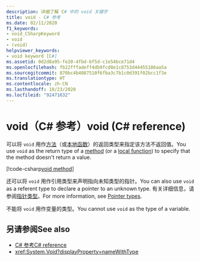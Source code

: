 ```yaml
---
description: 详细了解 C# 中的 void 关键字
title: void - C# 参考
ms.date: 02/11/2020
f1_keywords:
- void_CSharpKeyword
- void
- (void)
helpviewer_keywords:
- void keyword [C#]
ms.assetid: 0d2d8a95-fe20-4fbd-bf5d-c1e54bce71d4
ms.openlocfilehash: fb22fffadeff4db9fcd8e1c8753d44455186aa5a
ms.sourcegitcommit: 870bc4b4087510f6fba3c7b1c0d391f02bcc1f3e
ms.translationtype: HT
ms.contentlocale: zh-CN
ms.lasthandoff: 10/23/2020
ms.locfileid: "92471632"
---
```

# <a name="void-c-reference"></a><span data-ttu-id="404bb-103">void（C# 参考）</span><span class="sxs-lookup"><span data-stu-id="404bb-103">void (C# reference)</span></span>

<span data-ttu-id="404bb-104">可以将 `void` 用作[方法](../../programming-guide/classes-and-structs/methods.md)（或[本地函数](../../programming-guide/classes-and-structs/local-functions.md)）的返回类型来指定该方法不返回值。</span><span class="sxs-lookup"><span data-stu-id="404bb-104">You use `void` as the return type of a [method](../../programming-guide/classes-and-structs/methods.md) (or a [local function](../../programming-guide/classes-and-structs/local-functions.md)) to specify that the method doesn't return a value.</span></span>

[!code-csharp[void method](snippets/shared/VoidType.cs#VoidExample)]

<span data-ttu-id="404bb-105">还可以将 `void` 用作引用类型来声明指向未知类型的指针。</span><span class="sxs-lookup"><span data-stu-id="404bb-105">You can also use `void` as a referent type to declare a pointer to an unknown type.</span></span> <span data-ttu-id="404bb-106">有关详细信息，请参阅[指针类型](../../programming-guide/unsafe-code-pointers/pointer-types.md)。</span><span class="sxs-lookup"><span data-stu-id="404bb-106">For more information, see [Pointer types](../../programming-guide/unsafe-code-pointers/pointer-types.md).</span></span>

<span data-ttu-id="404bb-107">不能将 `void` 用作变量的类型。</span><span class="sxs-lookup"><span data-stu-id="404bb-107">You cannot use `void` as the type of a variable.</span></span>

## <a name="see-also"></a><span data-ttu-id="404bb-108">另请参阅</span><span class="sxs-lookup"><span data-stu-id="404bb-108">See also</span></span>

- [<span data-ttu-id="404bb-109">C# 参考</span><span class="sxs-lookup"><span data-stu-id="404bb-109">C# reference</span></span>](../index.md)
- <xref:System.Void?displayProperty=nameWithType>
